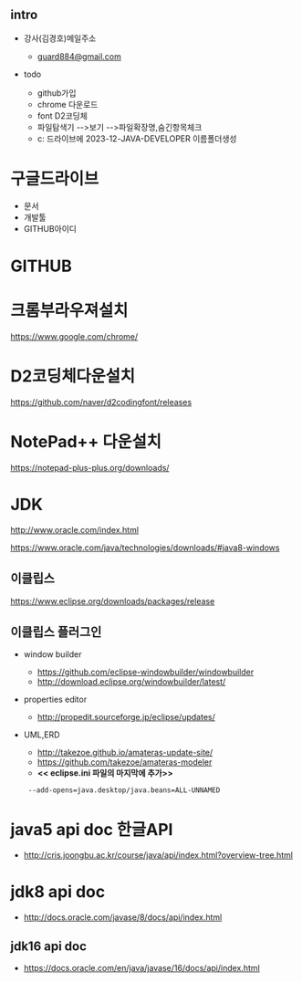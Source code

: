 ## intro

* 강사(김경호)메일주소
   * guard884@gmail.com

* todo
   * github가입
   * chrome 다운로드
   * font D2코딩체
   * 파일탐색기 -->보기 -->파일확장명,숨긴항목체크
   * c: 드라이브에 2023-12-JAVA-DEVELOPER 이름폴더생성



# 구글드라이브
  * 문서
  * 개발툴
  * GITHUB아이디 

# GITHUB 



# 크롬부라우져설치
https://www.google.com/chrome/
 

# D2코딩체다운설치
https://github.com/naver/d2codingfont/releases

# NotePad++ 다운설치
https://notepad-plus-plus.org/downloads/


# JDK

http://www.oracle.com/index.html

https://www.oracle.com/java/technologies/downloads/#java8-windows

## 이클립스

https://www.eclipse.org/downloads/packages/release


## 이클립스 플러그인
 
 * window builder
   * https://github.com/eclipse-windowbuilder/windowbuilder
   * http://download.eclipse.org/windowbuilder/latest/

 * properties editor
   * http://propedit.sourceforge.jp/eclipse/updates/
 
 * UML,ERD
   * http://takezoe.github.io/amateras-update-site/
   * https://github.com/takezoe/amateras-modeler
	
    + <b><< eclipse.ini 파일의 마지막에 추가>></b>
    ```
     --add-opens=java.desktop/java.beans=ALL-UNNAMED
    ```

 # java5 api doc 한글API
   * http://cris.joongbu.ac.kr/course/java/api/index.html?overview-tree.html

 # jdk8  api doc
   * http://docs.oracle.com/javase/8/docs/api/index.html     

## jdk16 api doc
   * https://docs.oracle.com/en/java/javase/16/docs/api/index.html 
